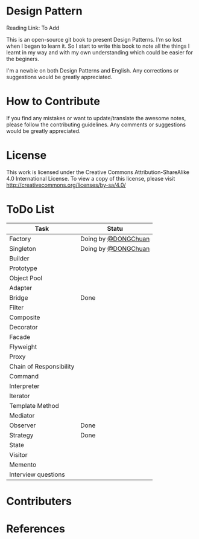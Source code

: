# Design Pattern

Reading Link: To Add

This is an open-source git book to present Design Patterns. I'm so lost when I began to learn it. So I start to write this book to note all the things I learnt in my way and with my own understanding which could be easier for the beginers.

I'm a newbie on both Design Patterns and English. Any corrections or suggestions would be greatly appreciated.

# How to Contribute

If you find any mistakes or want to update/translate the awesome notes, please follow the contributing guidelines. Any comments or suggestions would be greatly appreciated.

# License

This work is licensed under the Creative Commons Attribution-ShareAlike 4.0 International License. To view a copy of this license, please visit http://creativecommons.org/licenses/by-sa/4.0/

# ToDo List
| Task | Statu |
| -- | -- |
| Factory | Doing by [@DONGChuan ](https://github.com/DONGChuan)|
| Singleton | Doing by [@DONGChuan ](https://github.com/DONGChuan) |
| Builder |  |
| Prototype |  |
| Object Pool |  |
| Adapter |  |
| Bridge | Done |
| Filter |  |
| Composite|  |
| Decorator | |
| Facade | |
| Flyweight | |
| Proxy | |
| Chain of Responsibility | |
| Command | |
| Interpreter |  |
| Iterator | |
| Template Method | |
| Mediator | |
| Observer | Done |
| Strategy | Done |
| State | |
| Visitor | |
| Memento |  |
| Interview questions |  |

# Contributers


# References
